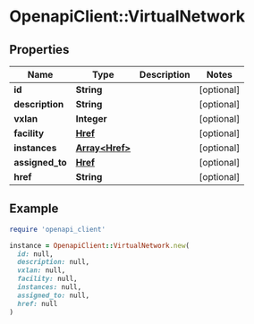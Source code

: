 # OpenapiClient::VirtualNetwork

## Properties

| Name | Type | Description | Notes |
| ---- | ---- | ----------- | ----- |
| **id** | **String** |  | [optional] |
| **description** | **String** |  | [optional] |
| **vxlan** | **Integer** |  | [optional] |
| **facility** | [**Href**](Href.md) |  | [optional] |
| **instances** | [**Array&lt;Href&gt;**](Href.md) |  | [optional] |
| **assigned_to** | [**Href**](Href.md) |  | [optional] |
| **href** | **String** |  | [optional] |

## Example

```ruby
require 'openapi_client'

instance = OpenapiClient::VirtualNetwork.new(
  id: null,
  description: null,
  vxlan: null,
  facility: null,
  instances: null,
  assigned_to: null,
  href: null
)
```

